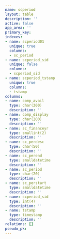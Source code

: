```yaml
---
name: scperiod
layout: table
description: ''
active: false
app_area: ''
primary_key: 
indexes:
- name: scperiod01
  unique: true
  columns:
  - sc_period
- name: scperiod_sid
  unique: false
  columns:
  - scperiod_sid
- name: scperiod_tstamp
  unique: true
  columns:
  - tstamp
columns:
- name: comp_avail
  type: char(200)
  description: ''
- name: comp_display
  type: char(200)
  description: ''
- name: sc_financeyr
  type: smallint(2)
  description: ''
- name: sc_perdesc
  type: char(50)
  description: ''
- name: sc_perend
  type: smalldatetime
  description: ''
- name: sc_period
  type: char(20)
  description: ''
- name: sc_perstart
  type: smalldatetime
  description: ''
- name: scperiod_sid
  type: int(4)
  description: ''
- name: tstamp
  type: timestamp
  description: ''
relations: []
pseudo_pk: 
---
```


